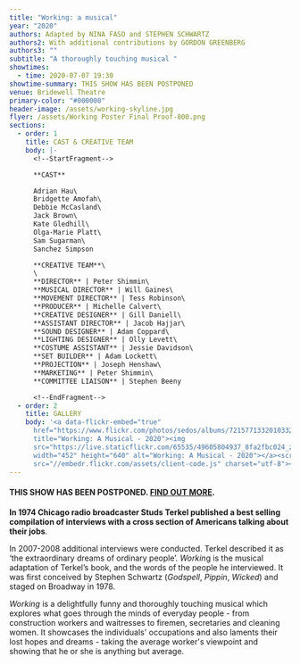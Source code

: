 ```yaml
---
title: "Working: a musical"
year: "2020"
authors: Adapted by NINA FASO and STEPHEN SCHWARTZ
authors2: With additional contributions by GORDON GREENBERG
authors3: ""
subtitle: "A thoroughly touching musical "
showtimes:
  - time: 2020-07-07 19:30
showtime-summary: THIS SHOW HAS BEEN POSTPONED
venue: Bridewell Theatre
primary-color: "#000000"
header-image: /assets/working-skyline.jpg
flyer: /assets/Working Poster Final Proof-800.png
sections:
  - order: 1
    title: CAST & CREATIVE TEAM
    body: |-
      <!--StartFragment-->

      **CAST**

      Adrian Hau\
      Bridgette Amofah\
      Debbie McCasland\
      Jack Brown\
      Kate Gledhill\
      Olga-Marie Platt\
      Sam Sugarman\
      Sanchez Simpson

      **CREATIVE TEAM**\
      \
      **DIRECTOR** | Peter Shimmin\
      **MUSICAL DIRECTOR** | Will Gaines\
      **MOVEMENT DIRECTOR** | Tess Robinson\
      **PRODUCER** | Michelle Calvert\
      **CREATIVE DESIGNER** | Gill Daniell\
      **ASSISTANT DIRECTOR** | Jacob Hajjar\
      **SOUND DESIGNER** | Adam Coppard\
      **LIGHTING DESIGNER** | Olly Levett\
      **COSTUME ASSISTANT** | Jessie Davidson\
      **SET BUILDER** | Adam Lockett\
      **PROJECTION** | Joseph Henshaw\
      **MARKETING** | Peter Shimmin\
      **COMMITTEE LIAISON** | Stephen Beeny

      <!--EndFragment-->
  - order: 2
    title: GALLERY
    body: '<a data-flickr-embed="true"
      href="https://www.flickr.com/photos/sedos/albums/72157713320103323"
      title="Working: A Musical - 2020"><img
      src="https://live.staticflickr.com/65535/49605804937_8fa2fbc024_z.jpg"
      width="452" height="640" alt="Working: A Musical - 2020"></a><script async
      src="//embedr.flickr.com/assets/client-code.js" charset="utf-8"></script>'
---
```

<!--StartFragment-->

#### **THIS SHOW HAS BEEN POSTPONED. [FIND OUT MORE](/news/2020-03-26-a-message-to-our-members-and-friends).**

**In 1974 Chicago radio broadcaster Studs Terkel published a best selling compilation of interviews with a cross section of Americans talking about their jobs**.

In 2007-2008 additional interviews were conducted. Terkel described it as ‘the extraordinary dreams of ordinary people’. *Workin*g is the musical adaptation of Terkel’s book, and the words of the people he interviewed. It was first conceived by Stephen Schwartz (*Godspell*, *Pippin*, *Wicked*) and staged on Broadway in 1978.

*Working* is a delightfully funny and thoroughly touching musical which explores what goes through the minds of everyday people - from construction workers and waitresses to firemen, secretaries and cleaning women. It showcases the individuals' occupations and also laments their lost hopes and dreams - taking the average worker's viewpoint and showing that he or she is anything but average.

<!--EndFragment-->